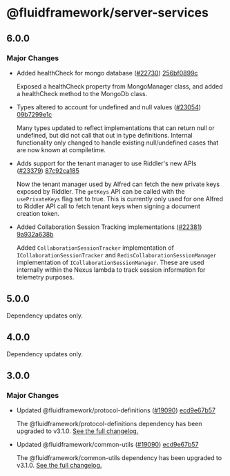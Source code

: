 # @fluidframework/server-services

## 6.0.0

### Major Changes

-   Added healthCheck for mongo database ([#22730](https://github.com/microsoft/FluidFramework/pull/22730)) [256bf0899c](https://github.com/microsoft/FluidFramework/commit/256bf0899c041914da3236b3a1c9d8ecc85d3b34)

    Exposed a healthCheck property from MongoManager class, and added a healthCheck method to the MongoDb class.

-   Types altered to account for undefined and null values ([#23054](https://github.com/microsoft/FluidFramework/pull/23054)) [09b7299e1c](https://github.com/microsoft/FluidFramework/commit/09b7299e1cbf1d800d4bea2bef6b7d0bc657ddb6)

    Many types updated to reflect implementations that can return null or undefined, but did not call that out in type definitions. Internal functionality only changed to handle existing null/undefined cases that are now known at compiletime.

-   Adds support for the tenant manager to use Riddler's new APIs ([#23379](https://github.com/microsoft/FluidFramework/pull/23379)) [87c92ca185](https://github.com/microsoft/FluidFramework/commit/87c92ca185dcb128553ae183bd6bfc2a6c487c77)

    Now the tenant manager used by Alfred can fetch the new private keys exposed by Riddler. The `getKeys` API can be called with the `usePrivateKeys` flag set to true. This is currently only used for one Alfred to Riddler API call to fetch tenant keys when signing a document creation token.

-   Added Collaboration Session Tracking implementations ([#22381](https://github.com/microsoft/FluidFramework/pull/22381)) [9a932a638b](https://github.com/microsoft/FluidFramework/commit/9a932a638b701ad36fed8fd1b273e63bcb335878)

    Added `CollaborationSessionTracker` implementation of `ICollaborationSessionTracker` and `RedisCollaborationSessionManager` implementation of `ICollaborationSessionManager`. These are used internally within the Nexus lambda to track session information for telemetry purposes.

## 5.0.0

Dependency updates only.

## 4.0.0

Dependency updates only.

## 3.0.0

### Major Changes

-   Updated @fluidframework/protocol-definitions ([#19090](https://github.com/microsoft/FluidFramework/issues/19090)) [ecd9e67b57](https://github.com/microsoft/FluidFramework/commits/ecd9e67b5748415ad93c6273047fdcca457b3a14)

    The @fluidframework/protocol-definitions dependency has been upgraded to v3.1.0.
    [See the full changelog.](https://github.com/microsoft/FluidFramework/blob/main/common/lib/protocol-definitions/CHANGELOG.md#310)

-   Updated @fluidframework/common-utils ([#19090](https://github.com/microsoft/FluidFramework/issues/19090)) [ecd9e67b57](https://github.com/microsoft/FluidFramework/commits/ecd9e67b5748415ad93c6273047fdcca457b3a14)

    The @fluidframework/common-utils dependency has been upgraded to v3.1.0.
    [See the full changelog.](https://github.com/microsoft/FluidFramework/blob/main/common/lib/common-utils/CHANGELOG.md#310)
